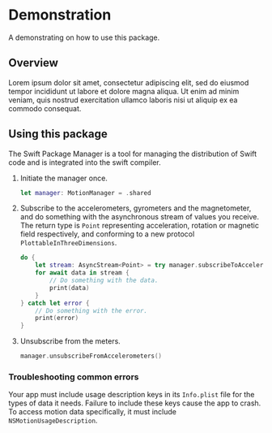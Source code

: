 # Demonstration

A demonstrating on how to use this package.

## Overview

Lorem ipsum dolor sit amet, consectetur adipiscing elit, sed do eiusmod tempor incididunt ut labore et dolore magna aliqua. Ut enim ad minim veniam, quis nostrud exercitation ullamco laboris nisi ut aliquip ex ea commodo consequat.

## Using this package

The Swift Package Manager is a tool for managing the distribution of Swift code and is integrated into the swift compiler.

1. Initiate the manager once.

	```swift
    let manager: MotionManager = .shared
	```

2. Subscribe to the accelerometers, gyrometers and the magnetometer, and do something with the asynchronous stream of values you receive. The return type is `Point` representing acceleration, rotation or magnetic field respectively, and conforming to a new protocol `PlottableInThreeDimensions`.

    ```swift
    do {
    	let stream: AsyncStream<Point> = try manager.subscribeToAccelerometers()
    	for await data in stream {
    		// Do something with the data.
    		print(data)
    	}
    } catch let error {
    	// Do something with the error.
    	print(error)
    }
    ```

3. Unsubscribe from the meters.

    ```swift
    manager.unsubscribeFromAccelerometers()
    ```

### Troubleshooting common errors

Your app must include usage description keys in its `Info.plist` file for the types of data it needs. Failure to include these keys cause the app to crash. To access motion data specifically, it must include `NSMotionUsageDescription`.
